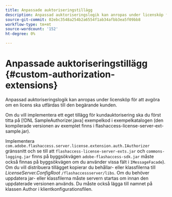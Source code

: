 ```yaml
---
title: Anpassade auktoriseringstillägg
description: Anpassad auktoriseringslogik kan anropas under licensköp för att avgöra om en licens ska utfärdas till den begärande kunden.
source-git-commit: 02ebc3548a254b2a6554f1ab34afbb3ea5f09bb8
workflow-type: tm+mt
source-wordcount: '152'
ht-degree: 0%

---
```


# Anpassade auktoriseringstillägg {#custom-authorization-extensions}

Anpassad auktoriseringslogik kan anropas under licensköp för att avgöra om en licens ska utfärdas till den begärande kunden.

Om du vill implementera ett eget tillägg för kundauktorisering ska du först titta på [!DNL SampleAuthorizer.java] exempelkod i exempelkatalogen (den kompilerade versionen av exemplet finns i flashaccess-license-server-ext-sample.jar).

Implementera `com.adobe.flashaccess.server.license.extension.auth.IAuthorizer` gränssnitt och se till att `flashaccess-license-server-exts.jar` och `commons-logging.jar` finns på byggsökvägen `adobe-flashaccess-sdk.jar` måste också finnas på byggsökvägen om du använder vissa fält i `IMessageFacade`). Om du vill distribuera tillägget kopierar du behållar- eller klassfilerna till *LicenseServer.ConfigRoot* `/flashaccessserver/libs`. Om du behöver uppdatera jar- eller klassfilerna måste servern startas om innan den uppdaterade versionen används. Du måste också lägga till namnet på klassen Author i klientkonfigurationsfilen.
